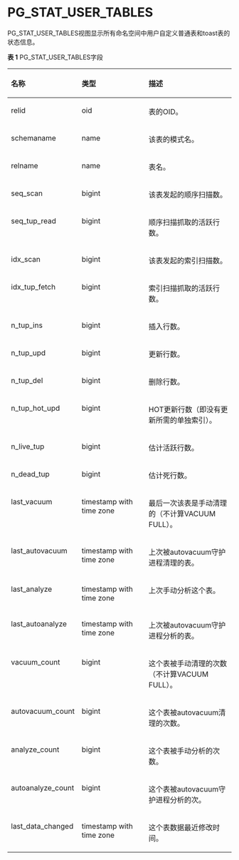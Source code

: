 # PG\_STAT\_USER\_TABLES<a name="ZH-CN_TOPIC_0242385976"></a>

PG\_STAT\_USER\_TABLES视图显示所有命名空间中用户自定义普通表和toast表的状态信息。

**表 1**  PG\_STAT\_USER\_TABLES字段

<a name="zh-cn_topic_0237122449_zh-cn_topic_0059777497_tede6a74b328d4803a2a5c1aebdfb92d8"></a>
<table><thead align="left"><tr id="zh-cn_topic_0237122449_zh-cn_topic_0059777497_rc3e30964c1144c77bcba43695f4cff1b"><th class="cellrowborder" valign="top" width="24.16%" id="mcps1.2.4.1.1"><p id="zh-cn_topic_0237122449_zh-cn_topic_0059777497_a1b15768f8b68469baeefbac0c7cd362b"><a name="zh-cn_topic_0237122449_zh-cn_topic_0059777497_a1b15768f8b68469baeefbac0c7cd362b"></a><a name="zh-cn_topic_0237122449_zh-cn_topic_0059777497_a1b15768f8b68469baeefbac0c7cd362b"></a>名称</p>
</th>
<th class="cellrowborder" valign="top" width="32.800000000000004%" id="mcps1.2.4.1.2"><p id="zh-cn_topic_0237122449_zh-cn_topic_0059777497_af52b78c596bb4294ad7a564daa14b20e"><a name="zh-cn_topic_0237122449_zh-cn_topic_0059777497_af52b78c596bb4294ad7a564daa14b20e"></a><a name="zh-cn_topic_0237122449_zh-cn_topic_0059777497_af52b78c596bb4294ad7a564daa14b20e"></a>类型</p>
</th>
<th class="cellrowborder" valign="top" width="43.04%" id="mcps1.2.4.1.3"><p id="zh-cn_topic_0237122449_zh-cn_topic_0059777497_aa8c05e1d3f6a4adcb5f7b8ccbefffb0a"><a name="zh-cn_topic_0237122449_zh-cn_topic_0059777497_aa8c05e1d3f6a4adcb5f7b8ccbefffb0a"></a><a name="zh-cn_topic_0237122449_zh-cn_topic_0059777497_aa8c05e1d3f6a4adcb5f7b8ccbefffb0a"></a>描述</p>
</th>
</tr>
</thead>
<tbody><tr id="zh-cn_topic_0237122449_zh-cn_topic_0059777497_r38dc54584ea149f3b379e8d932efc9bd"><td class="cellrowborder" valign="top" width="24.16%" headers="mcps1.2.4.1.1 "><p id="zh-cn_topic_0237122449_zh-cn_topic_0059777497_ade4bc82f4aad45aca2143c9f0b097b9f"><a name="zh-cn_topic_0237122449_zh-cn_topic_0059777497_ade4bc82f4aad45aca2143c9f0b097b9f"></a><a name="zh-cn_topic_0237122449_zh-cn_topic_0059777497_ade4bc82f4aad45aca2143c9f0b097b9f"></a>relid</p>
</td>
<td class="cellrowborder" valign="top" width="32.800000000000004%" headers="mcps1.2.4.1.2 "><p id="zh-cn_topic_0237122449_zh-cn_topic_0059777497_a25eb45b0cfca4c208196cddbcf7cac7e"><a name="zh-cn_topic_0237122449_zh-cn_topic_0059777497_a25eb45b0cfca4c208196cddbcf7cac7e"></a><a name="zh-cn_topic_0237122449_zh-cn_topic_0059777497_a25eb45b0cfca4c208196cddbcf7cac7e"></a>oid</p>
</td>
<td class="cellrowborder" valign="top" width="43.04%" headers="mcps1.2.4.1.3 "><p id="zh-cn_topic_0237122449_zh-cn_topic_0059777497_ae64265fb60bb4ebea47ff53cbe595d35"><a name="zh-cn_topic_0237122449_zh-cn_topic_0059777497_ae64265fb60bb4ebea47ff53cbe595d35"></a><a name="zh-cn_topic_0237122449_zh-cn_topic_0059777497_ae64265fb60bb4ebea47ff53cbe595d35"></a>表的OID。</p>
</td>
</tr>
<tr id="zh-cn_topic_0237122449_zh-cn_topic_0059777497_r1eec43aafd9c46058782e3d6f73fa38e"><td class="cellrowborder" valign="top" width="24.16%" headers="mcps1.2.4.1.1 "><p id="zh-cn_topic_0237122449_zh-cn_topic_0059777497_aa32095f78ee54533a67e60acaea99aeb"><a name="zh-cn_topic_0237122449_zh-cn_topic_0059777497_aa32095f78ee54533a67e60acaea99aeb"></a><a name="zh-cn_topic_0237122449_zh-cn_topic_0059777497_aa32095f78ee54533a67e60acaea99aeb"></a>schemaname</p>
</td>
<td class="cellrowborder" valign="top" width="32.800000000000004%" headers="mcps1.2.4.1.2 "><p id="zh-cn_topic_0237122449_zh-cn_topic_0059777497_a1c6234c9b6da4534832752f7700793d7"><a name="zh-cn_topic_0237122449_zh-cn_topic_0059777497_a1c6234c9b6da4534832752f7700793d7"></a><a name="zh-cn_topic_0237122449_zh-cn_topic_0059777497_a1c6234c9b6da4534832752f7700793d7"></a>name</p>
</td>
<td class="cellrowborder" valign="top" width="43.04%" headers="mcps1.2.4.1.3 "><p id="zh-cn_topic_0237122449_zh-cn_topic_0059777497_add2997e045e147ad98be7f1b1e0ce3c2"><a name="zh-cn_topic_0237122449_zh-cn_topic_0059777497_add2997e045e147ad98be7f1b1e0ce3c2"></a><a name="zh-cn_topic_0237122449_zh-cn_topic_0059777497_add2997e045e147ad98be7f1b1e0ce3c2"></a>该表的模式名。</p>
</td>
</tr>
<tr id="zh-cn_topic_0237122449_zh-cn_topic_0059777497_r7f6e780baba74b2a8ac2b519187c2499"><td class="cellrowborder" valign="top" width="24.16%" headers="mcps1.2.4.1.1 "><p id="zh-cn_topic_0237122449_zh-cn_topic_0059777497_ab28e66760fe34fd8b00b3aa9308f5534"><a name="zh-cn_topic_0237122449_zh-cn_topic_0059777497_ab28e66760fe34fd8b00b3aa9308f5534"></a><a name="zh-cn_topic_0237122449_zh-cn_topic_0059777497_ab28e66760fe34fd8b00b3aa9308f5534"></a>relname</p>
</td>
<td class="cellrowborder" valign="top" width="32.800000000000004%" headers="mcps1.2.4.1.2 "><p id="zh-cn_topic_0237122449_zh-cn_topic_0059777497_a828ecb4bcf784c7f9ffa676ac1eb4178"><a name="zh-cn_topic_0237122449_zh-cn_topic_0059777497_a828ecb4bcf784c7f9ffa676ac1eb4178"></a><a name="zh-cn_topic_0237122449_zh-cn_topic_0059777497_a828ecb4bcf784c7f9ffa676ac1eb4178"></a>name</p>
</td>
<td class="cellrowborder" valign="top" width="43.04%" headers="mcps1.2.4.1.3 "><p id="zh-cn_topic_0237122449_zh-cn_topic_0059777497_a0d4bd8c2f3954849a2842bfc7be1269a"><a name="zh-cn_topic_0237122449_zh-cn_topic_0059777497_a0d4bd8c2f3954849a2842bfc7be1269a"></a><a name="zh-cn_topic_0237122449_zh-cn_topic_0059777497_a0d4bd8c2f3954849a2842bfc7be1269a"></a>表名。</p>
</td>
</tr>
<tr id="zh-cn_topic_0237122449_zh-cn_topic_0059777497_r1223050d2280464485f7b56d44f97051"><td class="cellrowborder" valign="top" width="24.16%" headers="mcps1.2.4.1.1 "><p id="zh-cn_topic_0237122449_zh-cn_topic_0059777497_a8cbedea2fb8443fa82eec536629b59a6"><a name="zh-cn_topic_0237122449_zh-cn_topic_0059777497_a8cbedea2fb8443fa82eec536629b59a6"></a><a name="zh-cn_topic_0237122449_zh-cn_topic_0059777497_a8cbedea2fb8443fa82eec536629b59a6"></a>seq_scan</p>
</td>
<td class="cellrowborder" valign="top" width="32.800000000000004%" headers="mcps1.2.4.1.2 "><p id="zh-cn_topic_0237122449_zh-cn_topic_0059777497_a517b2c44bfd04e4d93ec6bfd8c4fc09f"><a name="zh-cn_topic_0237122449_zh-cn_topic_0059777497_a517b2c44bfd04e4d93ec6bfd8c4fc09f"></a><a name="zh-cn_topic_0237122449_zh-cn_topic_0059777497_a517b2c44bfd04e4d93ec6bfd8c4fc09f"></a>bigint</p>
</td>
<td class="cellrowborder" valign="top" width="43.04%" headers="mcps1.2.4.1.3 "><p id="zh-cn_topic_0237122449_zh-cn_topic_0059777497_aad038dfca7264b0aba9771e318051bbb"><a name="zh-cn_topic_0237122449_zh-cn_topic_0059777497_aad038dfca7264b0aba9771e318051bbb"></a><a name="zh-cn_topic_0237122449_zh-cn_topic_0059777497_aad038dfca7264b0aba9771e318051bbb"></a>该表发起的顺序扫描数。</p>
</td>
</tr>
<tr id="zh-cn_topic_0237122449_zh-cn_topic_0059777497_rd0c100dc954f4e0f97c31d2085372898"><td class="cellrowborder" valign="top" width="24.16%" headers="mcps1.2.4.1.1 "><p id="zh-cn_topic_0237122449_zh-cn_topic_0059777497_a21a648a81b7a4624ad316664ba3ce0ef"><a name="zh-cn_topic_0237122449_zh-cn_topic_0059777497_a21a648a81b7a4624ad316664ba3ce0ef"></a><a name="zh-cn_topic_0237122449_zh-cn_topic_0059777497_a21a648a81b7a4624ad316664ba3ce0ef"></a>seq_tup_read</p>
</td>
<td class="cellrowborder" valign="top" width="32.800000000000004%" headers="mcps1.2.4.1.2 "><p id="zh-cn_topic_0237122449_zh-cn_topic_0059777497_a4c67248db6ef43e9a89e85f899df7df8"><a name="zh-cn_topic_0237122449_zh-cn_topic_0059777497_a4c67248db6ef43e9a89e85f899df7df8"></a><a name="zh-cn_topic_0237122449_zh-cn_topic_0059777497_a4c67248db6ef43e9a89e85f899df7df8"></a>bigint</p>
</td>
<td class="cellrowborder" valign="top" width="43.04%" headers="mcps1.2.4.1.3 "><p id="zh-cn_topic_0237122449_zh-cn_topic_0059777497_ae7347144851d45e0ab71fa9c6e8d9dc4"><a name="zh-cn_topic_0237122449_zh-cn_topic_0059777497_ae7347144851d45e0ab71fa9c6e8d9dc4"></a><a name="zh-cn_topic_0237122449_zh-cn_topic_0059777497_ae7347144851d45e0ab71fa9c6e8d9dc4"></a>顺序扫描抓取的活跃行数。</p>
</td>
</tr>
<tr id="zh-cn_topic_0237122449_zh-cn_topic_0059777497_rb8d8e9cf48204d55a87bff9939c6335a"><td class="cellrowborder" valign="top" width="24.16%" headers="mcps1.2.4.1.1 "><p id="zh-cn_topic_0237122449_zh-cn_topic_0059777497_a14adcf2c714440eaa3e4c49d4591a1b6"><a name="zh-cn_topic_0237122449_zh-cn_topic_0059777497_a14adcf2c714440eaa3e4c49d4591a1b6"></a><a name="zh-cn_topic_0237122449_zh-cn_topic_0059777497_a14adcf2c714440eaa3e4c49d4591a1b6"></a>idx_scan</p>
</td>
<td class="cellrowborder" valign="top" width="32.800000000000004%" headers="mcps1.2.4.1.2 "><p id="zh-cn_topic_0237122449_zh-cn_topic_0059777497_a10053b142e964f25a0397deb56a3526a"><a name="zh-cn_topic_0237122449_zh-cn_topic_0059777497_a10053b142e964f25a0397deb56a3526a"></a><a name="zh-cn_topic_0237122449_zh-cn_topic_0059777497_a10053b142e964f25a0397deb56a3526a"></a>bigint</p>
</td>
<td class="cellrowborder" valign="top" width="43.04%" headers="mcps1.2.4.1.3 "><p id="zh-cn_topic_0237122449_zh-cn_topic_0059777497_a53b8073f94944a4d89e2581b62c74858"><a name="zh-cn_topic_0237122449_zh-cn_topic_0059777497_a53b8073f94944a4d89e2581b62c74858"></a><a name="zh-cn_topic_0237122449_zh-cn_topic_0059777497_a53b8073f94944a4d89e2581b62c74858"></a>该表发起的索引扫描数。</p>
</td>
</tr>
<tr id="zh-cn_topic_0237122449_zh-cn_topic_0059777497_r3636ddb6986b41f9879ba0dfb715c0e1"><td class="cellrowborder" valign="top" width="24.16%" headers="mcps1.2.4.1.1 "><p id="zh-cn_topic_0237122449_zh-cn_topic_0059777497_a284567705e2446ce8fc14f715f7e7679"><a name="zh-cn_topic_0237122449_zh-cn_topic_0059777497_a284567705e2446ce8fc14f715f7e7679"></a><a name="zh-cn_topic_0237122449_zh-cn_topic_0059777497_a284567705e2446ce8fc14f715f7e7679"></a>idx_tup_fetch</p>
</td>
<td class="cellrowborder" valign="top" width="32.800000000000004%" headers="mcps1.2.4.1.2 "><p id="zh-cn_topic_0237122449_zh-cn_topic_0059777497_a2da56b312a624cd8baba27da745ad307"><a name="zh-cn_topic_0237122449_zh-cn_topic_0059777497_a2da56b312a624cd8baba27da745ad307"></a><a name="zh-cn_topic_0237122449_zh-cn_topic_0059777497_a2da56b312a624cd8baba27da745ad307"></a>bigint</p>
</td>
<td class="cellrowborder" valign="top" width="43.04%" headers="mcps1.2.4.1.3 "><p id="zh-cn_topic_0237122449_zh-cn_topic_0059777497_a03055d5bd4564fc8af9cbd8a781adbb1"><a name="zh-cn_topic_0237122449_zh-cn_topic_0059777497_a03055d5bd4564fc8af9cbd8a781adbb1"></a><a name="zh-cn_topic_0237122449_zh-cn_topic_0059777497_a03055d5bd4564fc8af9cbd8a781adbb1"></a>索引扫描抓取的活跃行数。</p>
</td>
</tr>
<tr id="zh-cn_topic_0237122449_zh-cn_topic_0059777497_rb213bd1636884c1c94d8f9948de157f0"><td class="cellrowborder" valign="top" width="24.16%" headers="mcps1.2.4.1.1 "><p id="zh-cn_topic_0237122449_zh-cn_topic_0059777497_ab46d8ca815004adb8728f81ff4fda761"><a name="zh-cn_topic_0237122449_zh-cn_topic_0059777497_ab46d8ca815004adb8728f81ff4fda761"></a><a name="zh-cn_topic_0237122449_zh-cn_topic_0059777497_ab46d8ca815004adb8728f81ff4fda761"></a>n_tup_ins</p>
</td>
<td class="cellrowborder" valign="top" width="32.800000000000004%" headers="mcps1.2.4.1.2 "><p id="zh-cn_topic_0237122449_zh-cn_topic_0059777497_a26bc3fc4a92a405d86d5cbe9d40b321c"><a name="zh-cn_topic_0237122449_zh-cn_topic_0059777497_a26bc3fc4a92a405d86d5cbe9d40b321c"></a><a name="zh-cn_topic_0237122449_zh-cn_topic_0059777497_a26bc3fc4a92a405d86d5cbe9d40b321c"></a>bigint</p>
</td>
<td class="cellrowborder" valign="top" width="43.04%" headers="mcps1.2.4.1.3 "><p id="zh-cn_topic_0237122449_zh-cn_topic_0059777497_a9fbaf9567ea44a568672b0c4dac1d545"><a name="zh-cn_topic_0237122449_zh-cn_topic_0059777497_a9fbaf9567ea44a568672b0c4dac1d545"></a><a name="zh-cn_topic_0237122449_zh-cn_topic_0059777497_a9fbaf9567ea44a568672b0c4dac1d545"></a>插入行数。</p>
</td>
</tr>
<tr id="zh-cn_topic_0237122449_zh-cn_topic_0059777497_ra4aab68de5cf4558b16fe36d887ef499"><td class="cellrowborder" valign="top" width="24.16%" headers="mcps1.2.4.1.1 "><p id="zh-cn_topic_0237122449_zh-cn_topic_0059777497_ad97f55b204aa491b801cc85c655e84c1"><a name="zh-cn_topic_0237122449_zh-cn_topic_0059777497_ad97f55b204aa491b801cc85c655e84c1"></a><a name="zh-cn_topic_0237122449_zh-cn_topic_0059777497_ad97f55b204aa491b801cc85c655e84c1"></a>n_tup_upd</p>
</td>
<td class="cellrowborder" valign="top" width="32.800000000000004%" headers="mcps1.2.4.1.2 "><p id="zh-cn_topic_0237122449_zh-cn_topic_0059777497_aa731ecbfa315460fabd3205864098490"><a name="zh-cn_topic_0237122449_zh-cn_topic_0059777497_aa731ecbfa315460fabd3205864098490"></a><a name="zh-cn_topic_0237122449_zh-cn_topic_0059777497_aa731ecbfa315460fabd3205864098490"></a>bigint</p>
</td>
<td class="cellrowborder" valign="top" width="43.04%" headers="mcps1.2.4.1.3 "><p id="zh-cn_topic_0237122449_zh-cn_topic_0059777497_ab9acea46809b423c95d47cb29889f741"><a name="zh-cn_topic_0237122449_zh-cn_topic_0059777497_ab9acea46809b423c95d47cb29889f741"></a><a name="zh-cn_topic_0237122449_zh-cn_topic_0059777497_ab9acea46809b423c95d47cb29889f741"></a>更新行数。</p>
</td>
</tr>
<tr id="zh-cn_topic_0237122449_zh-cn_topic_0059777497_r44da628702ae4d35b4629b884fc03090"><td class="cellrowborder" valign="top" width="24.16%" headers="mcps1.2.4.1.1 "><p id="zh-cn_topic_0237122449_zh-cn_topic_0059777497_a08f9b717c83940448adde2efdf1522d2"><a name="zh-cn_topic_0237122449_zh-cn_topic_0059777497_a08f9b717c83940448adde2efdf1522d2"></a><a name="zh-cn_topic_0237122449_zh-cn_topic_0059777497_a08f9b717c83940448adde2efdf1522d2"></a>n_tup_del</p>
</td>
<td class="cellrowborder" valign="top" width="32.800000000000004%" headers="mcps1.2.4.1.2 "><p id="zh-cn_topic_0237122449_zh-cn_topic_0059777497_a30cb39d0a3574ffab4423b1320bf1861"><a name="zh-cn_topic_0237122449_zh-cn_topic_0059777497_a30cb39d0a3574ffab4423b1320bf1861"></a><a name="zh-cn_topic_0237122449_zh-cn_topic_0059777497_a30cb39d0a3574ffab4423b1320bf1861"></a>bigint</p>
</td>
<td class="cellrowborder" valign="top" width="43.04%" headers="mcps1.2.4.1.3 "><p id="zh-cn_topic_0237122449_zh-cn_topic_0059777497_a3271a07352e440c088b051c745a2e568"><a name="zh-cn_topic_0237122449_zh-cn_topic_0059777497_a3271a07352e440c088b051c745a2e568"></a><a name="zh-cn_topic_0237122449_zh-cn_topic_0059777497_a3271a07352e440c088b051c745a2e568"></a>删除行数。</p>
</td>
</tr>
<tr id="zh-cn_topic_0237122449_zh-cn_topic_0059777497_r0dfc821baa1c4698854a23f61af06075"><td class="cellrowborder" valign="top" width="24.16%" headers="mcps1.2.4.1.1 "><p id="zh-cn_topic_0237122449_zh-cn_topic_0059777497_a2ee3603e90a5491ab6638bc46a4ebb44"><a name="zh-cn_topic_0237122449_zh-cn_topic_0059777497_a2ee3603e90a5491ab6638bc46a4ebb44"></a><a name="zh-cn_topic_0237122449_zh-cn_topic_0059777497_a2ee3603e90a5491ab6638bc46a4ebb44"></a>n_tup_hot_upd</p>
</td>
<td class="cellrowborder" valign="top" width="32.800000000000004%" headers="mcps1.2.4.1.2 "><p id="zh-cn_topic_0237122449_zh-cn_topic_0059777497_a6fbad59cd22f4aab9789545989869750"><a name="zh-cn_topic_0237122449_zh-cn_topic_0059777497_a6fbad59cd22f4aab9789545989869750"></a><a name="zh-cn_topic_0237122449_zh-cn_topic_0059777497_a6fbad59cd22f4aab9789545989869750"></a>bigint</p>
</td>
<td class="cellrowborder" valign="top" width="43.04%" headers="mcps1.2.4.1.3 "><p id="zh-cn_topic_0237122449_zh-cn_topic_0059777497_a6aa4090783ad41caaaa94f92d46514a8"><a name="zh-cn_topic_0237122449_zh-cn_topic_0059777497_a6aa4090783ad41caaaa94f92d46514a8"></a><a name="zh-cn_topic_0237122449_zh-cn_topic_0059777497_a6aa4090783ad41caaaa94f92d46514a8"></a>HOT更新行数（即没有更新所需的单独索引）。</p>
</td>
</tr>
<tr id="zh-cn_topic_0237122449_zh-cn_topic_0059777497_r05a5188016cf458f836c1f9c79857964"><td class="cellrowborder" valign="top" width="24.16%" headers="mcps1.2.4.1.1 "><p id="zh-cn_topic_0237122449_zh-cn_topic_0059777497_a6685696421ae4a3180f6be0d114019a9"><a name="zh-cn_topic_0237122449_zh-cn_topic_0059777497_a6685696421ae4a3180f6be0d114019a9"></a><a name="zh-cn_topic_0237122449_zh-cn_topic_0059777497_a6685696421ae4a3180f6be0d114019a9"></a>n_live_tup</p>
</td>
<td class="cellrowborder" valign="top" width="32.800000000000004%" headers="mcps1.2.4.1.2 "><p id="zh-cn_topic_0237122449_zh-cn_topic_0059777497_a44e3b1ae59d940878959bb060b3dcbf2"><a name="zh-cn_topic_0237122449_zh-cn_topic_0059777497_a44e3b1ae59d940878959bb060b3dcbf2"></a><a name="zh-cn_topic_0237122449_zh-cn_topic_0059777497_a44e3b1ae59d940878959bb060b3dcbf2"></a>bigint</p>
</td>
<td class="cellrowborder" valign="top" width="43.04%" headers="mcps1.2.4.1.3 "><p id="zh-cn_topic_0237122449_zh-cn_topic_0059777497_aad0ff43078bb4da4912f655e1d399b6e"><a name="zh-cn_topic_0237122449_zh-cn_topic_0059777497_aad0ff43078bb4da4912f655e1d399b6e"></a><a name="zh-cn_topic_0237122449_zh-cn_topic_0059777497_aad0ff43078bb4da4912f655e1d399b6e"></a>估计活跃行数。</p>
</td>
</tr>
<tr id="zh-cn_topic_0237122449_zh-cn_topic_0059777497_r771f9d2f081b498caf0cc24e6e307d40"><td class="cellrowborder" valign="top" width="24.16%" headers="mcps1.2.4.1.1 "><p id="zh-cn_topic_0237122449_zh-cn_topic_0059777497_ad06d2815249c426c9ab7859e21cc71cc"><a name="zh-cn_topic_0237122449_zh-cn_topic_0059777497_ad06d2815249c426c9ab7859e21cc71cc"></a><a name="zh-cn_topic_0237122449_zh-cn_topic_0059777497_ad06d2815249c426c9ab7859e21cc71cc"></a>n_dead_tup</p>
</td>
<td class="cellrowborder" valign="top" width="32.800000000000004%" headers="mcps1.2.4.1.2 "><p id="zh-cn_topic_0237122449_zh-cn_topic_0059777497_aeefecf426e4e40cbb047561f6b4dd16d"><a name="zh-cn_topic_0237122449_zh-cn_topic_0059777497_aeefecf426e4e40cbb047561f6b4dd16d"></a><a name="zh-cn_topic_0237122449_zh-cn_topic_0059777497_aeefecf426e4e40cbb047561f6b4dd16d"></a>bigint</p>
</td>
<td class="cellrowborder" valign="top" width="43.04%" headers="mcps1.2.4.1.3 "><p id="zh-cn_topic_0237122449_zh-cn_topic_0059777497_aa2c208ae5be243eea8ce8a0374e7eb5b"><a name="zh-cn_topic_0237122449_zh-cn_topic_0059777497_aa2c208ae5be243eea8ce8a0374e7eb5b"></a><a name="zh-cn_topic_0237122449_zh-cn_topic_0059777497_aa2c208ae5be243eea8ce8a0374e7eb5b"></a>估计死行数。</p>
</td>
</tr>
<tr id="zh-cn_topic_0237122449_zh-cn_topic_0059777497_rd1066b30e7464978b47ed68c03942698"><td class="cellrowborder" valign="top" width="24.16%" headers="mcps1.2.4.1.1 "><p id="zh-cn_topic_0237122449_zh-cn_topic_0059777497_a1153331101d14de6acaf50189e7e7139"><a name="zh-cn_topic_0237122449_zh-cn_topic_0059777497_a1153331101d14de6acaf50189e7e7139"></a><a name="zh-cn_topic_0237122449_zh-cn_topic_0059777497_a1153331101d14de6acaf50189e7e7139"></a>last_vacuum</p>
</td>
<td class="cellrowborder" valign="top" width="32.800000000000004%" headers="mcps1.2.4.1.2 "><p id="zh-cn_topic_0237122449_zh-cn_topic_0059777497_aabc70a3f83604c0897db3cf7b4d62fa8"><a name="zh-cn_topic_0237122449_zh-cn_topic_0059777497_aabc70a3f83604c0897db3cf7b4d62fa8"></a><a name="zh-cn_topic_0237122449_zh-cn_topic_0059777497_aabc70a3f83604c0897db3cf7b4d62fa8"></a>timestamp with time zone</p>
</td>
<td class="cellrowborder" valign="top" width="43.04%" headers="mcps1.2.4.1.3 "><p id="zh-cn_topic_0237122449_zh-cn_topic_0059777497_ab29872e4c5c64505bc0039a33f2c4bcc"><a name="zh-cn_topic_0237122449_zh-cn_topic_0059777497_ab29872e4c5c64505bc0039a33f2c4bcc"></a><a name="zh-cn_topic_0237122449_zh-cn_topic_0059777497_ab29872e4c5c64505bc0039a33f2c4bcc"></a>最后一次该表是手动清理的（不计算VACUUM FULL）。</p>
</td>
</tr>
<tr id="zh-cn_topic_0237122449_zh-cn_topic_0059777497_r3d2b1775670c47ed8aaaf8958a46077b"><td class="cellrowborder" valign="top" width="24.16%" headers="mcps1.2.4.1.1 "><p id="zh-cn_topic_0237122449_zh-cn_topic_0059777497_a09a3e4c21fda4ee4bce88c06dbb72274"><a name="zh-cn_topic_0237122449_zh-cn_topic_0059777497_a09a3e4c21fda4ee4bce88c06dbb72274"></a><a name="zh-cn_topic_0237122449_zh-cn_topic_0059777497_a09a3e4c21fda4ee4bce88c06dbb72274"></a>last_autovacuum</p>
</td>
<td class="cellrowborder" valign="top" width="32.800000000000004%" headers="mcps1.2.4.1.2 "><p id="zh-cn_topic_0237122449_zh-cn_topic_0059777497_ad8c5a25f6ea64106acab1db73b13bfe5"><a name="zh-cn_topic_0237122449_zh-cn_topic_0059777497_ad8c5a25f6ea64106acab1db73b13bfe5"></a><a name="zh-cn_topic_0237122449_zh-cn_topic_0059777497_ad8c5a25f6ea64106acab1db73b13bfe5"></a>timestamp with time zone</p>
</td>
<td class="cellrowborder" valign="top" width="43.04%" headers="mcps1.2.4.1.3 "><p id="zh-cn_topic_0237122449_zh-cn_topic_0059777497_ab84b1a48b75c427ea5f0757c283e3a21"><a name="zh-cn_topic_0237122449_zh-cn_topic_0059777497_ab84b1a48b75c427ea5f0757c283e3a21"></a><a name="zh-cn_topic_0237122449_zh-cn_topic_0059777497_ab84b1a48b75c427ea5f0757c283e3a21"></a>上次被autovacuum守护进程清理的表。</p>
</td>
</tr>
<tr id="zh-cn_topic_0237122449_zh-cn_topic_0059777497_ra6955dddb90b484bb95976754a2e2a16"><td class="cellrowborder" valign="top" width="24.16%" headers="mcps1.2.4.1.1 "><p id="zh-cn_topic_0237122449_zh-cn_topic_0059777497_a5b0914dbe08341308737bcf5b351fea8"><a name="zh-cn_topic_0237122449_zh-cn_topic_0059777497_a5b0914dbe08341308737bcf5b351fea8"></a><a name="zh-cn_topic_0237122449_zh-cn_topic_0059777497_a5b0914dbe08341308737bcf5b351fea8"></a>last_analyze</p>
</td>
<td class="cellrowborder" valign="top" width="32.800000000000004%" headers="mcps1.2.4.1.2 "><p id="zh-cn_topic_0237122449_zh-cn_topic_0059777497_a707e429dc1e5430b9899469b14dfc959"><a name="zh-cn_topic_0237122449_zh-cn_topic_0059777497_a707e429dc1e5430b9899469b14dfc959"></a><a name="zh-cn_topic_0237122449_zh-cn_topic_0059777497_a707e429dc1e5430b9899469b14dfc959"></a>timestamp with time zone</p>
</td>
<td class="cellrowborder" valign="top" width="43.04%" headers="mcps1.2.4.1.3 "><p id="zh-cn_topic_0237122449_zh-cn_topic_0059777497_a8f335e3e965f4c0cafe31e3fb5fdabd4"><a name="zh-cn_topic_0237122449_zh-cn_topic_0059777497_a8f335e3e965f4c0cafe31e3fb5fdabd4"></a><a name="zh-cn_topic_0237122449_zh-cn_topic_0059777497_a8f335e3e965f4c0cafe31e3fb5fdabd4"></a>上次手动分析这个表。</p>
</td>
</tr>
<tr id="zh-cn_topic_0237122449_zh-cn_topic_0059777497_r26236fda9ac44ed99787e6a0192633ca"><td class="cellrowborder" valign="top" width="24.16%" headers="mcps1.2.4.1.1 "><p id="zh-cn_topic_0237122449_zh-cn_topic_0059777497_a785bb506b6b74959b44d36f15d395f80"><a name="zh-cn_topic_0237122449_zh-cn_topic_0059777497_a785bb506b6b74959b44d36f15d395f80"></a><a name="zh-cn_topic_0237122449_zh-cn_topic_0059777497_a785bb506b6b74959b44d36f15d395f80"></a>last_autoanalyze</p>
</td>
<td class="cellrowborder" valign="top" width="32.800000000000004%" headers="mcps1.2.4.1.2 "><p id="zh-cn_topic_0237122449_zh-cn_topic_0059777497_ae3fcf677dbb148d98c948cabd1fabbba"><a name="zh-cn_topic_0237122449_zh-cn_topic_0059777497_ae3fcf677dbb148d98c948cabd1fabbba"></a><a name="zh-cn_topic_0237122449_zh-cn_topic_0059777497_ae3fcf677dbb148d98c948cabd1fabbba"></a>timestamp with time zone</p>
</td>
<td class="cellrowborder" valign="top" width="43.04%" headers="mcps1.2.4.1.3 "><p id="zh-cn_topic_0237122449_zh-cn_topic_0059777497_ad6fcb4646a224e3dba263ae7ffd62a78"><a name="zh-cn_topic_0237122449_zh-cn_topic_0059777497_ad6fcb4646a224e3dba263ae7ffd62a78"></a><a name="zh-cn_topic_0237122449_zh-cn_topic_0059777497_ad6fcb4646a224e3dba263ae7ffd62a78"></a>上次被autovacuum守护进程分析的表。</p>
</td>
</tr>
<tr id="zh-cn_topic_0237122449_zh-cn_topic_0059777497_re14e905a0dd34c7294f821f9c6b3d43a"><td class="cellrowborder" valign="top" width="24.16%" headers="mcps1.2.4.1.1 "><p id="zh-cn_topic_0237122449_zh-cn_topic_0059777497_a2b3ae1662eec4fc9ae54019983f24e8a"><a name="zh-cn_topic_0237122449_zh-cn_topic_0059777497_a2b3ae1662eec4fc9ae54019983f24e8a"></a><a name="zh-cn_topic_0237122449_zh-cn_topic_0059777497_a2b3ae1662eec4fc9ae54019983f24e8a"></a>vacuum_count</p>
</td>
<td class="cellrowborder" valign="top" width="32.800000000000004%" headers="mcps1.2.4.1.2 "><p id="zh-cn_topic_0237122449_zh-cn_topic_0059777497_ad45e6be379594d3f8b32e46e76ec8fa7"><a name="zh-cn_topic_0237122449_zh-cn_topic_0059777497_ad45e6be379594d3f8b32e46e76ec8fa7"></a><a name="zh-cn_topic_0237122449_zh-cn_topic_0059777497_ad45e6be379594d3f8b32e46e76ec8fa7"></a>bigint</p>
</td>
<td class="cellrowborder" valign="top" width="43.04%" headers="mcps1.2.4.1.3 "><p id="zh-cn_topic_0237122449_zh-cn_topic_0059777497_aa8afdae25fa24aefb9a41e0a87df4b79"><a name="zh-cn_topic_0237122449_zh-cn_topic_0059777497_aa8afdae25fa24aefb9a41e0a87df4b79"></a><a name="zh-cn_topic_0237122449_zh-cn_topic_0059777497_aa8afdae25fa24aefb9a41e0a87df4b79"></a>这个表被手动清理的次数（不计算VACUUM FULL）。</p>
</td>
</tr>
<tr id="zh-cn_topic_0237122449_zh-cn_topic_0059777497_re15ff14a90ae4a858b216b21276730d0"><td class="cellrowborder" valign="top" width="24.16%" headers="mcps1.2.4.1.1 "><p id="zh-cn_topic_0237122449_zh-cn_topic_0059777497_a31fc949a556248adbe40c16dc0b53eb5"><a name="zh-cn_topic_0237122449_zh-cn_topic_0059777497_a31fc949a556248adbe40c16dc0b53eb5"></a><a name="zh-cn_topic_0237122449_zh-cn_topic_0059777497_a31fc949a556248adbe40c16dc0b53eb5"></a>autovacuum_count</p>
</td>
<td class="cellrowborder" valign="top" width="32.800000000000004%" headers="mcps1.2.4.1.2 "><p id="zh-cn_topic_0237122449_zh-cn_topic_0059777497_a9a04fde66fce451ca8e78a94979203b7"><a name="zh-cn_topic_0237122449_zh-cn_topic_0059777497_a9a04fde66fce451ca8e78a94979203b7"></a><a name="zh-cn_topic_0237122449_zh-cn_topic_0059777497_a9a04fde66fce451ca8e78a94979203b7"></a>bigint</p>
</td>
<td class="cellrowborder" valign="top" width="43.04%" headers="mcps1.2.4.1.3 "><p id="zh-cn_topic_0237122449_zh-cn_topic_0059777497_a002fcd2d753a445f8e8261edc6330b20"><a name="zh-cn_topic_0237122449_zh-cn_topic_0059777497_a002fcd2d753a445f8e8261edc6330b20"></a><a name="zh-cn_topic_0237122449_zh-cn_topic_0059777497_a002fcd2d753a445f8e8261edc6330b20"></a>这个表被autovacuum清理的次数。</p>
</td>
</tr>
<tr id="zh-cn_topic_0237122449_zh-cn_topic_0059777497_r58777f491b1244a589af978d46863134"><td class="cellrowborder" valign="top" width="24.16%" headers="mcps1.2.4.1.1 "><p id="zh-cn_topic_0237122449_zh-cn_topic_0059777497_afb749b9b575e43668700f56d95e6447b"><a name="zh-cn_topic_0237122449_zh-cn_topic_0059777497_afb749b9b575e43668700f56d95e6447b"></a><a name="zh-cn_topic_0237122449_zh-cn_topic_0059777497_afb749b9b575e43668700f56d95e6447b"></a>analyze_count</p>
</td>
<td class="cellrowborder" valign="top" width="32.800000000000004%" headers="mcps1.2.4.1.2 "><p id="zh-cn_topic_0237122449_zh-cn_topic_0059777497_aceb1ca3179204df7bc5ce90ad9dad4d8"><a name="zh-cn_topic_0237122449_zh-cn_topic_0059777497_aceb1ca3179204df7bc5ce90ad9dad4d8"></a><a name="zh-cn_topic_0237122449_zh-cn_topic_0059777497_aceb1ca3179204df7bc5ce90ad9dad4d8"></a>bigint</p>
</td>
<td class="cellrowborder" valign="top" width="43.04%" headers="mcps1.2.4.1.3 "><p id="zh-cn_topic_0237122449_zh-cn_topic_0059777497_a1ff582d315274e7ea42132456880347d"><a name="zh-cn_topic_0237122449_zh-cn_topic_0059777497_a1ff582d315274e7ea42132456880347d"></a><a name="zh-cn_topic_0237122449_zh-cn_topic_0059777497_a1ff582d315274e7ea42132456880347d"></a>这个表被手动分析的次数。</p>
</td>
</tr>
<tr id="zh-cn_topic_0237122449_zh-cn_topic_0059777497_r212646b867694c0fb15551573f418d38"><td class="cellrowborder" valign="top" width="24.16%" headers="mcps1.2.4.1.1 "><p id="zh-cn_topic_0237122449_zh-cn_topic_0059777497_af35e64d4d0d64c20a161308e1338acc0"><a name="zh-cn_topic_0237122449_zh-cn_topic_0059777497_af35e64d4d0d64c20a161308e1338acc0"></a><a name="zh-cn_topic_0237122449_zh-cn_topic_0059777497_af35e64d4d0d64c20a161308e1338acc0"></a>autoanalyze_count</p>
</td>
<td class="cellrowborder" valign="top" width="32.800000000000004%" headers="mcps1.2.4.1.2 "><p id="zh-cn_topic_0237122449_zh-cn_topic_0059777497_aec381e2578c64902b8ec56ddf39c7add"><a name="zh-cn_topic_0237122449_zh-cn_topic_0059777497_aec381e2578c64902b8ec56ddf39c7add"></a><a name="zh-cn_topic_0237122449_zh-cn_topic_0059777497_aec381e2578c64902b8ec56ddf39c7add"></a>bigint</p>
</td>
<td class="cellrowborder" valign="top" width="43.04%" headers="mcps1.2.4.1.3 "><p id="zh-cn_topic_0237122449_zh-cn_topic_0059777497_a567f6b5102fa4c4e85e0e33968c51892"><a name="zh-cn_topic_0237122449_zh-cn_topic_0059777497_a567f6b5102fa4c4e85e0e33968c51892"></a><a name="zh-cn_topic_0237122449_zh-cn_topic_0059777497_a567f6b5102fa4c4e85e0e33968c51892"></a>这个表被autovacuum守护进程分析的次。</p>
</td>
</tr>
<tr id="zh-cn_topic_0237122449_row134601324172614"><td class="cellrowborder" valign="top" width="24.16%" headers="mcps1.2.4.1.1 "><p id="zh-cn_topic_0237122449_p718818892119"><a name="zh-cn_topic_0237122449_p718818892119"></a><a name="zh-cn_topic_0237122449_p718818892119"></a>last_data_changed</p>
</td>
<td class="cellrowborder" valign="top" width="32.800000000000004%" headers="mcps1.2.4.1.2 "><p id="zh-cn_topic_0237122449_p1018813802116"><a name="zh-cn_topic_0237122449_p1018813802116"></a><a name="zh-cn_topic_0237122449_p1018813802116"></a>timestamp with time zone</p>
</td>
<td class="cellrowborder" valign="top" width="43.04%" headers="mcps1.2.4.1.3 "><p id="zh-cn_topic_0237122449_p718819842118"><a name="zh-cn_topic_0237122449_p718819842118"></a><a name="zh-cn_topic_0237122449_p718819842118"></a>这个表数据最近修改时间。</p>
</td>
</tr>
</tbody>
</table>

